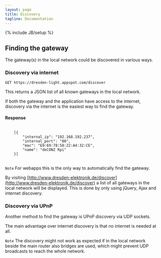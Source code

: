 ```yaml
---
layout: page
title: Discovery
tagline: Documentation
---
```

{% include JB/setup %}

## Finding the gateway

The gateway(s) in the local network could be discovered in various ways.

### Discovery via internet

	GET https://dresden-light.appspot.com/discover

This returns a JSON list of all known gateways in the local network.

If both the gateway and the application have access to the internet, discovery via the internet is the easiest way to find the gateway.

#### Response
<pre class="highlight">
<code>
	[{
		"internal_ip": "192.168.192.237",
	 	"internal_port": "80",
	 	"mac": "E0:69:78:58:22:A4:32:CE",
	 	"name": "deCONZ Rpi"
 	}]
</code>
</pre>

`Note` For webapps this is the only way to automatically find the gateway.

By visiting [http://www.dresden-elektronik.de/discover](http://www.dresden-elektronik.de/discover) a list of all gateways in the local network will be displayed.
This is done by only using jQuery, Ajax and internet discovery.

### Discovery via UPnP

Another method to find the gateway is UPnP discovery via UDP sockets.

The main advantage over internet discovery is that no internet is needed at all.

`Note` The discovery might not work as expected if in the local network beside the main router also bridges are used, which might prevent UDP broadcasts to reach the whole network.
